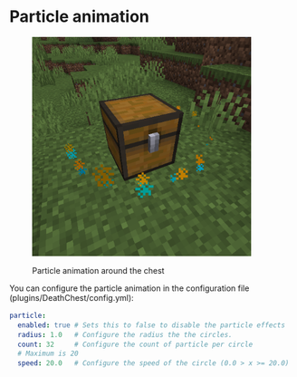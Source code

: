 # Particle animation

<figure><img src="../.gitbook/assets/2023-09-03_18.28.52_2.png" alt="" width="387"><figcaption><p>Particle animation around the chest</p></figcaption></figure>

You can configure the particle animation in the configuration file (plugins/DeathChest/config.yml):

```yaml
particle:
  enabled: true # Sets this to false to disable the particle effects
  radius: 1.0   # Configure the radius the the circles.
  count: 32     # Configure the count of particle per circle
  # Maximum is 20
  speed: 20.0   # Configure the speed of the circle (0.0 > x >= 20.0)

```
